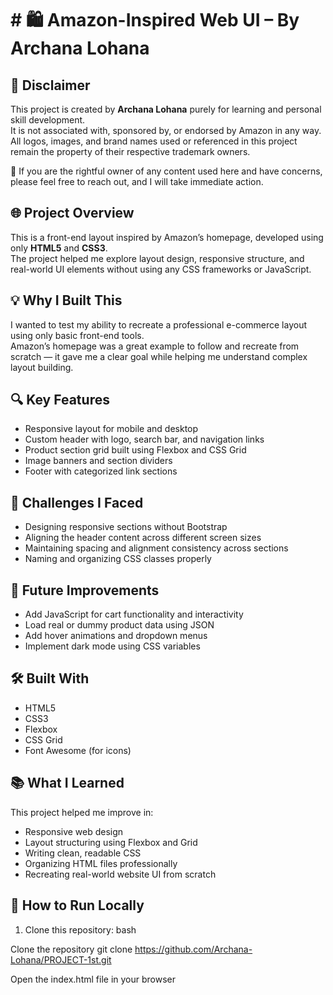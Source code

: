 # # 🛍️ Amazon-Inspired Web UI – By Archana Lohana

## 📢 Disclaimer

This project is created by **Archana Lohana** purely for learning and personal skill development.  
It is not associated with, sponsored by, or endorsed by Amazon in any way.  
All logos, images, and brand names used or referenced in this project remain the property of their respective trademark owners.

📩 If you are the rightful owner of any content used here and have concerns, please feel free to reach out, and I will take immediate action.

## 🌐 Project Overview

This is a front-end layout inspired by Amazon’s homepage, developed using only **HTML5** and **CSS3**.  
The project helped me explore layout design, responsive structure, and real-world UI elements without using any CSS frameworks or JavaScript.

## 💡 Why I Built This

I wanted to test my ability to recreate a professional e-commerce layout using only basic front-end tools.  
Amazon’s homepage was a great example to follow and recreate from scratch — it gave me a clear goal while helping me understand complex layout building.

## 🔍 Key Features

- Responsive layout for mobile and desktop  
- Custom header with logo, search bar, and navigation links  
- Product section grid built using Flexbox and CSS Grid  
- Image banners and section dividers  
- Footer with categorized link sections

## 🧠 Challenges I Faced

- Designing responsive sections without Bootstrap  
- Aligning the header content across different screen sizes  
- Maintaining spacing and alignment consistency across sections  
- Naming and organizing CSS classes properly

## 🔧 Future Improvements

- Add JavaScript for cart functionality and interactivity  
- Load real or dummy product data using JSON  
- Add hover animations and dropdown menus  
- Implement dark mode using CSS variables

## 🛠️ Built With

- HTML5  
- CSS3  
- Flexbox  
- CSS Grid  
- Font Awesome (for icons)

## 📚 What I Learned

This project helped me improve in:
- Responsive web design  
- Layout structuring using Flexbox and Grid  
- Writing clean, readable CSS  
- Organizing HTML files professionally  
- Recreating real-world website UI from scratch

## 🚀 How to Run Locally

1. Clone this repository:
bash

Clone the repository git clone https://github.com/Archana-Lohana/PROJECT-1st.git

Open the index.html file in your browser
